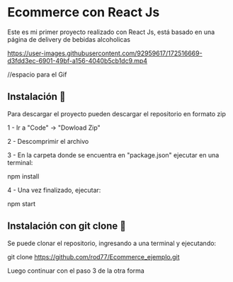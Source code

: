 # Ecommerce con React Js

Este es mi primer proyecto realizado con React Js, está basado en una página de delivery de bebidas alcoholicas




https://user-images.githubusercontent.com/92959617/172516669-d3fdd3ec-6901-49bf-a156-4040b5cb1dc9.mp4


//espacio para el Gif



## Instalación :wrench:

Para descargar el proyecto pueden descargar el repositorio en formato zip

1 - Ir a "Code" -> "Dowload Zip"

2 - Descomprimir el archivo

3 - En la carpeta donde se encuentra en "package.json" ejecutar en una terminal:

npm install

4 - Una vez finalizado, ejecutar:

npm start


## Instalación con git clone :wrench:

Se puede clonar el repositorio, ingresando a una terminal y ejecutando:

git clone https://github.com/rod77/Ecommerce_ejemplo.git

Luego continuar con el paso 3 de la otra forma




